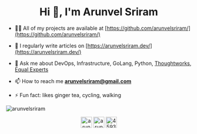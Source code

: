 <h1 align="center">Hi 👋, I'm Arunvel Sriram</h1>

- 👨‍💻 All of my projects are available at [https://github.com/arunvelsriram/](https://github.com/arunvelsriram/)

- 📝 I regularly write articles on [https://arunvelsriram.dev/](https://arunvelsriram.dev/)

- 💬 Ask me about DevOps, Infrastructure, GoLang, Python, [Thoughtworks](https://www.thoughtworks.com/), [Equal Experts](https://www.equalexperts.com/)

- 📫 How to reach me **arunvelsriram@gmail.com**

- ⚡ Fun fact: likes ginger tea, cycling, walking

<p align="left"> <img src="https://komarev.com/ghpvc/?username=arunvelsriram" alt="arunvelsriram" /> </p>

<p align="center">
<a href="https://twitter.com/arunvelsriram" target="blank"><img align="center" src="https://cdn.jsdelivr.net/npm/simple-icons@3.0.1/icons/twitter.svg" alt="arunvelsriram" height="30" width="30" /></a>
<a href="https://linkedin.com/in/arunvelsriram" target="blank"><img align="center" src="https://cdn.jsdelivr.net/npm/simple-icons@3.0.1/icons/linkedin.svg" alt="arunvelsriram" height="30" width="30" /></a>
<a href="https://stackoverflow.com/users/4593654" target="blank"><img align="center" src="https://cdn.jsdelivr.net/npm/simple-icons@3.0.1/icons/stackoverflow.svg" alt="4593654" height="30" width="30" /></a>
</p>
